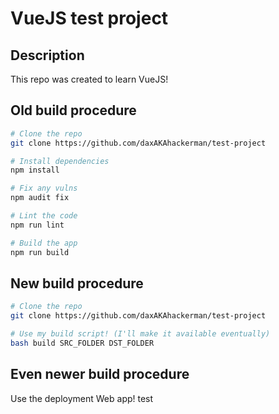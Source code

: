 # VueJS test project

## Description
This repo was created to learn VueJS! 

## Old build procedure
``` bash
# Clone the repo
git clone https://github.com/daxAKAhackerman/test-project

# Install dependencies
npm install

# Fix any vulns
npm audit fix

# Lint the code
npm run lint

# Build the app
npm run build
```

## New build procedure
``` bash
# Clone the repo
git clone https://github.com/daxAKAhackerman/test-project

# Use my build script! (I'll make it available eventually)
bash build SRC_FOLDER DST_FOLDER
```

## Even newer build procedure
Use the deployment Web app! 
test
